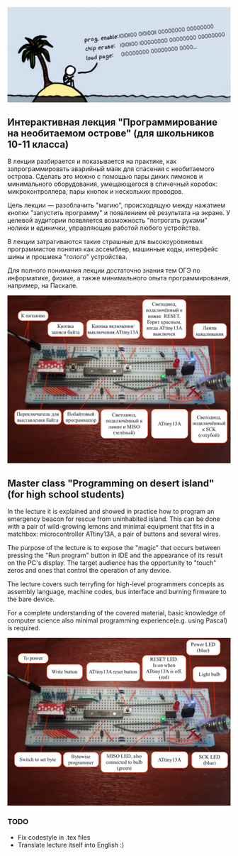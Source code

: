 ![xkcd illustration](https://github.com/phikimon/programming-on-desert-island/raw/master/resources/xkcd.png "Adaptation of xkcd comics")

## Интерактивная лекция "Программирование на необитаемом острове" (для школьников 10-11 класса)

В лекции разбирается и показывается на практике, как запрограммировать аварийный маяк для спасения с
необитаемого острова. Сделать это можно с помощью пары диких лимонов и минимального оборудования,
умещающегося в спичечный коробок: микроконтроллера, пары кнопок и нескольких проводов.

Цель лекции — разоблачить "магию", происходящую между нажатием кнопки "запустить программу" и
появлением её результата на экране. У целевой аудитории появляется возможность "потрогать руками" нолики
и единички, управляющие работой любого устройства.

В лекции затрагиваются такие страшные для высокоуровневых программистов понятия как ассемблер,
машинные коды, интерфейс шины и прошивка "голого" устройства.

Для полного понимания лекции достаточно знания тем ОГЭ по информатике, физике, а
также минимального опыта программирования, например, на Паскале.

![schematics in russian](https://github.com/phikimon/programming-on-desert-island/raw/master/resources/schematic_new_rus.jpg "schematics in russian")

## Master class "Programming on desert island" (for high school students)

In the lecture it is explained and showed in practice how to program an emergency beacon for rescue from
uninhabited island. This can be done with a pair of wild-growing lemons and minimal equipment that
fits in a matchbox: microcontroller ATtiny13A, a pair of buttons and several wires.

The purpose of the lecture is to expose the "magic" that occurs between pressing the "Run program" button
in IDE and the appearance of its result on the PC's display. The target audience has the opportunity to
"touch" zeros and ones that control the operation of any device.

The lecture covers such terryfing for high-level programmers concepts as assembly language,
machine codes, bus interface and burning firmware to the bare device.

For a complete understanding of the covered material, basic knowledge of computer science
also minimal programming experience(e.g. using Pascal) is required.

![schematics in english](https://github.com/phikimon/programming-on-desert-island/raw/master/resources/schematic_new_eng.jpg "schematics in english")

### TODO

* Fix codestyle in .tex files
* Translate lecture itself into English :)
